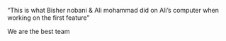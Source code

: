 “This is what Bisher nobani & Ali mohammad did on Ali’s computer when working on the first feature”

We are the best team 